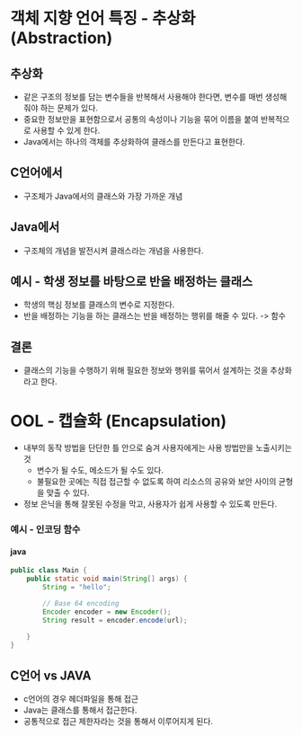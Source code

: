 # 객체 지향 언어 특징 - 추상화(Abstraction)
## 추상화
* 같은 구조의 정보를 담는 변수들을 반복해서 사용해야 한다면, 변수를 매번 생성해줘야 하는 문제가 있다.
* 중요한 정보만을 표현함으로서 공통의 속성이나 기능을 묶어 이름을 붙여 반복적으로 사용할 수 있게 한다.
* Java에서는 하나의 객체를 추상화하여 클래스를 만든다고 표현한다.

## C언어에서
* 구조체가 Java에서의 클래스와 가장 가까운 개념

## Java에서
* 구조체의 개념을 발전시켜 클래스라는 개념을 사용한다.
  
## 예시 - 학생 정보를 바탕으로 반을 배정하는 클래스
* 학생의 핵심 정보를 클래스의 변수로 지정한다.
* 반을 배정하는 기능을 하는 클래스는 반을 배정하는 행위를 해줄 수 있다. -> 함수


## 결론
* 클래스의 기능을 수행하기 위해 필요한 정보와 행위를 묶어서 설계하는 것을 추상화라고 한다.

# OOL - 캡슐화 (Encapsulation)
* 내부의 동작 방법을 단단한 틀 안으로 숨겨 사용자에게는 사용 방법만을 노출시키는 것
    * 변수가 될 수도, 메소드가 될 수도 있다.
    * 불필요한 곳에는 직접 접근할 수 없도록 하여 리소스의 공유와 보안 사이의 균형을 맞출 수 있다.
* 정보 은닉을 통해 잘못된 수정을 막고, 사용자가 쉽게 사용할 수 있도록 만든다.

### 예시 - 인코딩 함수
#### java
```java
public class Main {
    public static void main(String[] args) {
        String = "hello";

        // Base 64 encoding
        Encoder encoder = new Encoder();
        String result = encoder.encode(url);
        
    }
}
```
## C언어 vs JAVA
* c언어의 경우 헤더파일을 통해 접근
* Java는 클래스를 통해서 접근한다.
* 공통적으로 접근 제한자라는 것을 통해서 이루어지게 된다.


